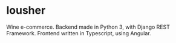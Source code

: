 # lousher

Wine e-commerce. Backend made in Python 3, with Django REST Framework. Frontend written in Typescript, using Angular.